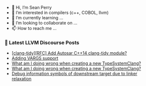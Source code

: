 - 👋 Hi, I’m Sean Perry
- 👀 I’m interested in compilers (c++, COBOL, llvm)
- 🌱 I’m currently learning ...
- 💞️ I’m looking to collaborate on ...
- 📫 How to reach me ...

<!---
s66perry/s66perry is a ✨ special ✨ repository because its `README.md` (this file) appears on your GitHub profile.
You can click the Preview link to take a look at your changes.
--->
### 📕 Latest LLVM Discourse Posts

<!-- DISCOURSE-LLVM:START -->
- [[clang-tidy][RFC] Add Autosar C++14 clang-tidy module?](https://discourse.llvm.org/t/clang-tidy-rfc-add-autosar-c-14-clang-tidy-module/59223#post_15)
- [Adding VARGS support](https://discourse.llvm.org/t/adding-vargs-support/81085#post_1)
- [What am I doing wrong when creating a new TypeSystemClang?](https://discourse.llvm.org/t/what-am-i-doing-wrong-when-creating-a-new-typesystemclang/81083#post_3)
- [What am I doing wrong when creating a new TypeSystemClang?](https://discourse.llvm.org/t/what-am-i-doing-wrong-when-creating-a-new-typesystemclang/81083#post_2)
- [Debug information symbols of downstream target due to linker relaxation](https://discourse.llvm.org/t/debug-information-symbols-of-downstream-target-due-to-linker-relaxation/79837?page=2#post_21)
<!-- DISCOURSE-LLVM:END -->
